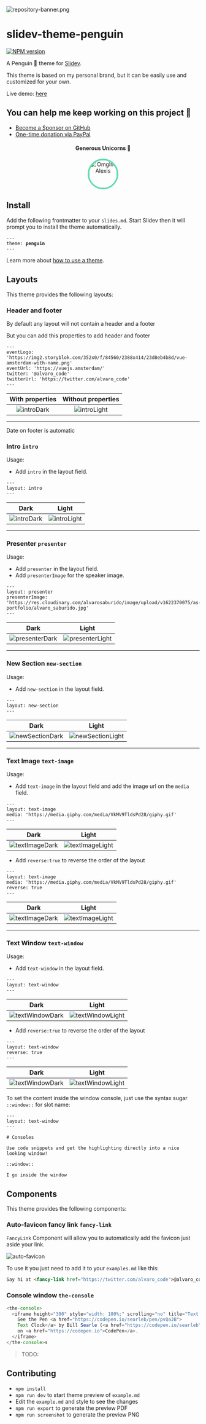 ![repository-banner.png](https://res.cloudinary.com/alvarosaburido/image/upload/v1612193118/as-portfolio/Repo_Banner_kexozw.png)

# slidev-theme-penguin

[![NPM version](https://img.shields.io/npm/v/slidev-theme-penguin?color=3AB9D4&label=)](https://www.npmjs.com/package/slidev-theme-penguin)

A Penguin 🐧  theme for [Slidev](https://github.com/slidevjs/slidev).

This theme is based on my personal brand, but it can be easily use and customized for your own.

<!--
run `npm run dev` to check out the slides for more details of how to start writing a theme
-->

<!--
put some screenshots here to demonstrate your theme,
-->


Live demo: [here](https://slidev-theme-penguin.alvarosaburido.dev/)

## You can help me keep working on this project 💚

- [Become a Sponsor on GitHub](https://github.com/sponsors/alvarosaburido)
- [One-time donation via PayPal](https://paypal.me/alvarosaburido)

<h4 align="center">Generous Unicorns 🦄</h4>

<p align="center">
  <a href="https://github.com/OmgImAlexis" target="_blank" rel="noopener noreferrer" ">
    <img src="https://avatars.githubusercontent.com/u/6525926?v=4" height="72px"  style="border-radius: 100%; overflow: hidden; border: 4px solid #5EDCAE" alt="OmgImAlexis">
  </a>
</p>


## Install

Add the following frontmatter to your `slides.md`. Start Slidev then it will prompt you to install the theme automatically.

<pre><code>---
theme: <b>penguin</b>
---</code></pre>

Learn more about [how to use a theme](https://sli.dev/themes/use).

## Layouts

This theme provides the following layouts:

### Header and footer

By default any layout will not contain a header and a footer

But you can add this properties to add header and footer

```
---
eventLogo: 'https://img2.storyblok.com/352x0/f/84560/2388x414/23d8eb4b8d/vue-amsterdam-with-name.png'
eventUrl: 'https://vuejs.amsterdam/'
twitter: '@alvaro_code'
twitterUrl: 'https://twitter.com/alvaro_code'
---
```
With properties            | Without properties 
:-------------------------:|:-------------------------:
![introDark](./screenshots/dark/intro.png) | ![introLight](./screenshots/dark/04.png)

---

Date on footer is automatic

### Intro `intro`

Usage:

- Add `intro` in the layout field.

```
---
layout: intro
---
```

Dark                       | Light
:-------------------------:|:-------------------------:
![introDark](./screenshots/dark/intro.png) | ![introLight](./screenshots/light/intro.png)

---

### Presenter `presenter`

Usage:

- Add `presenter` in the layout field.
- Add `presenterImage` for the speaker image.

```
---
layout: presenter
presenterImage: 'https://res.cloudinary.com/alvarosaburido/image/upload/v1622370075/as-portfolio/alvaro_saburido.jpg'
---
```

Dark                       | Light
:-------------------------:|:-------------------------:
![presenterDark](./screenshots/dark/presenter.png) | ![presenterLight](./screenshots/light/presenter.png)

---

### New Section `new-section`

Usage:

- Add `new-section` in the layout field.

```
---
layout: new-section
---
```

Dark                       | Light
:-------------------------:|:-------------------------:
![newSectionDark](./screenshots/dark/new-section.png) | ![newSectionLight](./screenshots/light/new-section.png)

---


### Text Image `text-image`

Usage:

- Add `text-image` in the layout field and add the image url on the `media` field.

```
---
layout: text-image
media: 'https://media.giphy.com/media/VkMV9TldsPd28/giphy.gif'
---
```

Dark                       | Light
:-------------------------:|:-------------------------:
![textImageDark](./screenshots/dark/text-image.png) | ![textImageLight](./screenshots/light/text-image.png)

- Add `reverse:true` to reverse the order of the layout


```
---
layout: text-image
media: 'https://media.giphy.com/media/VkMV9TldsPd28/giphy.gif'
reverse: true
---
```
Dark                       | Light
:-------------------------:|:-------------------------:
![textImageDark](./screenshots/dark/text-image-reverse.png) | ![textImageLight](./screenshots/light/text-image-reverse.png)
---

### Text Window `text-window`

Usage:

- Add `text-window` in the layout field.

```
---
layout: text-window
---
```

Dark                       | Light
:-------------------------:|:-------------------------:
![textWindowDark](./screenshots/dark/text-window.png) | ![textWindowLight](./screenshots/light/text-window.png)

- Add `reverse:true` to reverse the order of the layout


```
---
layout: text-window
reverse: true
---
```
Dark                       | Light
:-------------------------:|:-------------------------:
![textWindowDark](./screenshots/dark/text-window-reverse.png) | ![textWindowLight](./screenshots/light/text-window-reverse.png)

To set the content inside the window console, just use the syntax sugar `::window::` for slot name:

```
---
layout: text-window
---

# Consoles

Use code snippets and get the highlighting directly into a nice looking window!

::window::

I go inside the window

```

## Components

This theme provides the following components:

### Auto-favicon fancy link `fancy-link`

`FancyLink` Component will allow you to automatically add the favicon just aside your link.

![auto-favicon](./screenshots/fancy-link-component.png)

To use it you just need to add it to your `examples.md` like this:

```markdown
Say hi at <fancy-link href="https://twitter.com/alvaro_code">@alvaro_code</fancy-link>
```

### Console window `the-console`


```ts
<the-console>
  <iframe height="300" style="width: 100%;" scrolling="no" title="Text Clock" src="https://codepen.io/searleb/embed/pvQaJB?default-tab=html%2Cresult" frameborder="no" loading="lazy" allowtransparency="true" allowfullscreen="true">
    See the Pen <a href="https://codepen.io/searleb/pen/pvQaJB">
    Text Clock</a> by Bill Searle (<a href="https://codepen.io/searleb">@searleb</a>)
    on <a href="https://codepen.io">CodePen</a>.
  </iframe>
</the-console>s
```


> TODO:

## Contributing

- `npm install`
- `npm run dev` to start theme preview of `example.md`
- Edit the `example.md` and style to see the changes
- `npm run export` to generate the preview PDF
- `npm run screenshot` to generate the preview PNG

